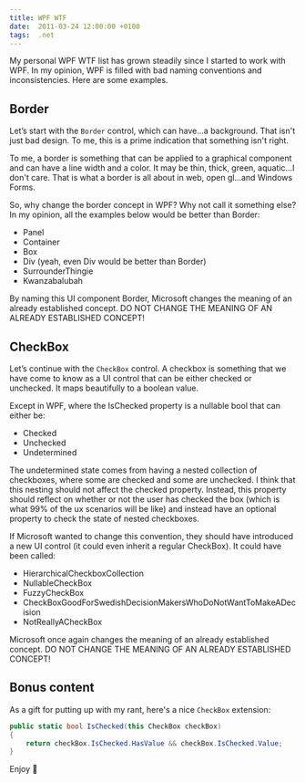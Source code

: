 ```yaml
---
title: WPF WTF
date:  2011-03-24 12:00:00 +0100
tags:  .net
---
```


My personal WPF WTF list has grown steadily since I started to work with WPF. In
my opinion, WPF is filled with bad naming conventions and inconsistencies. Here
are some examples.


## Border

Let’s start with the `Border` control, which can have...a background. That isn't
just bad design. To me, this is a prime indication that something isn't right.

To me, a border is something that can be applied to a graphical component and can
have a line width and a color. It may be thin, thick, green, aquatic...I don't care.
That is what a border is all about in web, open gl...and Windows Forms.

So, why change the border concept in WPF? Why not call it something else? In my
opinion, all the examples below would be better than Border:

- Panel
- Container
- Box
- Div (yeah, even Div would be better than Border)
- SurrounderThingie
- Kwanzabalubah

By naming this UI component Border, Microsoft changes the meaning of an already
established concept. DO NOT CHANGE THE MEANING OF AN ALREADY ESTABLISHED CONCEPT!


## CheckBox

Let’s continue with the `CheckBox` control. A checkbox is something that we have
come to know as a UI control that can be either checked or unchecked. It maps 
beautifully to a boolean value.

Except in WPF, where the IsChecked property is a nullable bool that can either be:

- Checked
- Unchecked
- Undetermined

The undetermined state comes from having a nested collection of checkboxes, where
some are checked and some are unchecked. I think that this nesting should not affect
the checked property. Instead, this property should reflect on whether or not the
user has checked the box (which is what 99% of the ux scenarios will be like) and
instead have an optional property to check the state of nested checkboxes.

If Microsoft wanted to change this convention, they should have introduced a new
UI control (it could even inherit a regular CheckBox). It could have been called:

- HierarchicalCheckboxCollection
- NullableCheckBox
- FuzzyCheckBox
- CheckBoxGoodForSwedishDecisionMakersWhoDoNotWantToMakeADecision
- NotReallyACheckBox

Microsoft once again changes the meaning of an already established concept. DO NOT 
CHANGE THE MEANING OF AN ALREADY ESTABLISHED CONCEPT!


## Bonus content

As a gift for putting up with my rant, here's a nice `CheckBox` extension:

```csharp
public static bool IsChecked(this CheckBox checkBox)
{
    return checkBox.IsChecked.HasValue && checkBox.IsChecked.Value;
}
```

Enjoy 🙂